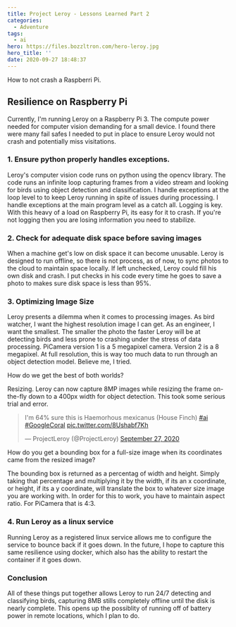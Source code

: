 ```yaml
---
title: Project Leroy - Lessons Learned Part 2
categories:
  - Adventure
tags:
  - ai
hero: https://files.bozzltron.com/hero-leroy.jpg
hero_title: ''
date: 2020-09-27 18:48:37
---
```


<!-- more -->


How to not crash a Raspberri Pi.

<!-- more -->
## Resilience on Raspberry Pi
Currently, I'm running Leroy on a Raspberry Pi 3.  The compute power needed for computer vision demanding for a small device.  I found there were many fail safes I needed to put in place to ensure Leroy would not crash and potentially miss visitations. 

### 1. Ensure python properly handles exceptions.
Leroy's computer vision code runs on python using the opencv library.  The code runs an infinite loop capturing frames from a video stream and looking for birds using object detection and classification.  I handle exceptions at the loop level to to keep Leroy running in spite of issues during processing.  I handle exceptions at the main program level as a catch all.  Logging is key.  With this heavy of a load on Raspberry Pi, its easy for it to crash.  If you're not logging then you are losing information you need to stabilize.  

### 2. Check for adequate disk space before saving images
When a machine get's low on disk space it can become unusable.  Leroy is designed to run offline, so there is not process, as of now, to sync photos to the cloud to maintain space locally.  If left unchecked, Leroy could fill his own disk and crash.  I put checks in his code every time he goes to save a photo to makes sure disk space is less than 95%.

### 3. Optimizing Image Size
Leroy presents a dilemma when it comes to processing images.  As bird watcher, I want the highest resolution image I can get.  As an engineer, I want the smallest.  The smaller the photo the faster Leroy will be at detecting birds and less prone to crashing under the stress of data processing.  PiCamera version 1 is a 5 megapixel camera.  Version 2 is a 8 megapixel.  At full resolution, this is way too much data to run through an object detection model.  Believe me, I tried.

How do we get the best of both worlds?

Resizing.  Leroy can now capture 8MP images while resizing the frame on-the-fly down to a 400px width for object detection.  This took some serious trial and error.  

<blockquote class="twitter-tweet"><p lang="en" dir="ltr">I&#39;m 64% sure this is Haemorhous mexicanus (House Finch) <a href="https://twitter.com/hashtag/ai?src=hash&amp;ref_src=twsrc%5Etfw">#ai</a> <a href="https://twitter.com/hashtag/GoogleCoral?src=hash&amp;ref_src=twsrc%5Etfw">#GoogleCoral</a> <a href="https://t.co/8Ushabf7Kh">pic.twitter.com/8Ushabf7Kh</a></p>&mdash; ProjectLeroy (@ProjectLeroy) <a href="https://twitter.com/ProjectLeroy/status/1310334811714838529?ref_src=twsrc%5Etfw">September 27, 2020</a></blockquote> <script async src="https://platform.twitter.com/widgets.js" charset="utf-8"></script>

How do you get a bounding box for a full-size image when its coordinates came from the resized image? 

The bounding box is returned as a percentag of width and height.  Simply taking that percentage and multiplying it by the width, if its an x coordinate, or height, if its a y coordinate, will translate the box to whatever size image you are working with.  In order for this to work, you have to maintain aspect ratio.  For PiCamera that is 4:3. 

### 4. Run Leroy as a linux service
Running Leroy as a registered linux service allows me to configure the service to bounce back if it goes down.  In the future, I hope to capture this same resilience using docker, which also has the ability to restart the container if it goes down.

### Conclusion
All of these things put together allows Leroy to run 24/7 detecting and classifying birds, capturing 8MB stills completely offline until the disk is nearly complete.  This opens up the possiblity of running off of battery power in remote locations, which I plan to do.